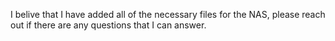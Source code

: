 I belive that I have added all of the necessary files for the NAS, please reach out if there are any questions that I can answer.
